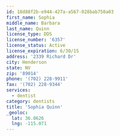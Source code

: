 ```yaml
---
id: 18d88f2b-e944-427a-a567-028bab750a03
first_name: Sophia
middle_name: Barbara
last_name: Quinn
license_type: DDS
license_number: '6357'
license_status: Active
license_expiration: 6/30/15
address: '2339 Richard Dr'
city: Henderson
state: NV
zip: '89014'
phone: '(702) 228-9911'
fax: '(702) 228-9344'
services:
  - dentist
category: dentists
title: 'Sophia Quinn'
_geoloc:
  lat: 36.0626
  lng: -115.071
---
```

